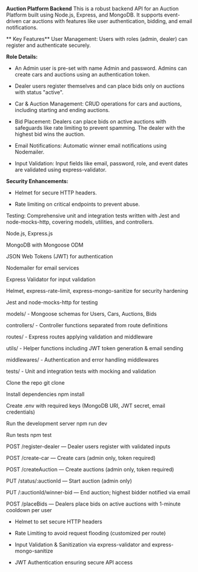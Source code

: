  **Auction Platform Backend** 
This is a robust backend API for an Auction Platform built using Node.js, Express, and MongoDB. It supports event-driven car auctions with features like user authentication, bidding, and email notifications.

** Key Features** 
User Management: Users with roles (admin, dealer) can register and authenticate securely.

**Role Details:**

- An Admin user is pre-set with name Admin and password. Admins can create cars and auctions using an authentication token.

- Dealer users register themselves and can place bids only on auctions with status "active".

- Car & Auction Management: CRUD operations for cars and auctions, including starting and ending auctions.

- Bid Placement: Dealers can place bids on active auctions with safeguards like rate limiting to prevent spamming. The dealer with the highest bid wins the auction.

- Email Notifications: Automatic winner email notifications using Nodemailer.

- Input Validation: Input fields like email, password, role, and event dates are validated using express-validator.

 **Security Enhancements:**

- Helmet for secure HTTP headers.

- Rate limiting on critical endpoints to prevent abuse.


Testing: Comprehensive unit and integration tests written with Jest and node-mocks-http, covering models, utilities, and controllers.

<!-- Technologies Used -->
Node.js, Express.js

MongoDB with Mongoose ODM

JSON Web Tokens (JWT) for authentication

Nodemailer for email services

Express Validator for input validation

Helmet, express-rate-limit, express-mongo-sanitize for security hardening

Jest and node-mocks-http for testing

<!-- Project Structure Highlights -->
models/ - Mongoose schemas for Users, Cars, Auctions, Bids

controllers/ - Controller functions separated from route definitions

routes/ - Express routes applying validation and middleware

utils/ - Helper functions including JWT token generation & email sending

middlewares/ - Authentication and error handling middlewares

tests/ - Unit and integration tests with mocking and validation

<!-- Getting Started -->
Clone the repo
git clone <repository-url>

Install dependencies
npm install

Create .env with required keys (MongoDB URI, JWT secret, email credentials)

Run the development server
npm run dev

Run tests
npm test

<!-- API Highlights -->
POST /register-dealer — Dealer users register with validated inputs

POST /create-car — Create cars (admin only, token required)

POST /createAuction — Create auctions (admin only, token required)

PUT /status/:auctionId — Start auction (admin only)

PUT /:auctionId/winner-bid — End auction; highest bidder notified via email

POST /placeBids — Dealers place bids on active auctions with 1-minute cooldown per user

<!-- Security Best Practices Used -->
- Helmet to set secure HTTP headers

- Rate Limiting to avoid request flooding (customized per route)

- Input Validation & Sanitization via express-validator and express-mongo-sanitize

- JWT Authentication ensuring secure API access
